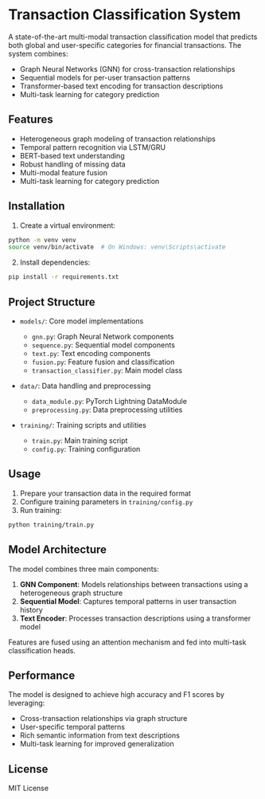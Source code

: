 # Transaction Classification System

A state-of-the-art multi-modal transaction classification model that predicts both global and user-specific categories for financial transactions. The system combines:

- Graph Neural Networks (GNN) for cross-transaction relationships
- Sequential models for per-user transaction patterns
- Transformer-based text encoding for transaction descriptions
- Multi-task learning for category prediction

## Features

- Heterogeneous graph modeling of transaction relationships
- Temporal pattern recognition via LSTM/GRU
- BERT-based text understanding
- Robust handling of missing data
- Multi-modal feature fusion
- Multi-task learning for category prediction

## Installation

1. Create a virtual environment:
```bash
python -m venv venv
source venv/bin/activate  # On Windows: venv\Scripts\activate
```

2. Install dependencies:
```bash
pip install -r requirements.txt
```

## Project Structure

- `models/`: Core model implementations
  - `gnn.py`: Graph Neural Network components
  - `sequence.py`: Sequential model components
  - `text.py`: Text encoding components
  - `fusion.py`: Feature fusion and classification
  - `transaction_classifier.py`: Main model class

- `data/`: Data handling and preprocessing
  - `data_module.py`: PyTorch Lightning DataModule
  - `preprocessing.py`: Data preprocessing utilities

- `training/`: Training scripts and utilities
  - `train.py`: Main training script
  - `config.py`: Training configuration

## Usage

1. Prepare your transaction data in the required format
2. Configure training parameters in `training/config.py`
3. Run training:
```bash
python training/train.py
```

## Model Architecture

The model combines three main components:

1. **GNN Component**: Models relationships between transactions using a heterogeneous graph structure
2. **Sequential Model**: Captures temporal patterns in user transaction history
3. **Text Encoder**: Processes transaction descriptions using a transformer model

Features are fused using an attention mechanism and fed into multi-task classification heads.

## Performance

The model is designed to achieve high accuracy and F1 scores by leveraging:
- Cross-transaction relationships via graph structure
- User-specific temporal patterns
- Rich semantic information from text descriptions
- Multi-task learning for improved generalization

## License

MIT License 